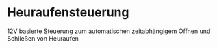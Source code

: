 # Heuraufensteuerung
12V basierte Steuerung zum automatischen zeitabhängigem Öffnen und Schließen von Heuraufen
